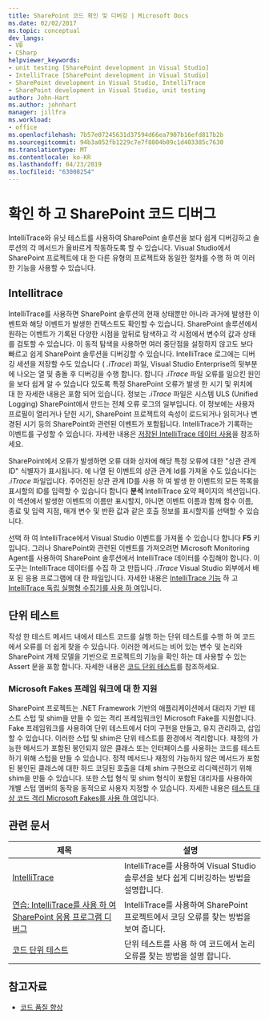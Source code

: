 ```yaml
---
title: SharePoint 코드 확인 및 디버깅 | Microsoft Docs
ms.date: 02/02/2017
ms.topic: conceptual
dev_langs:
- VB
- CSharp
helpviewer_keywords:
- unit testing [SharePoint development in Visual Studio]
- IntelliTrace [SharePoint development in Visual Studio]
- SharePoint development in Visual Studio, IntelliTrace
- SharePoint development in Visual Studio, unit testing
author: John-Hart
ms.author: johnhart
manager: jillfra
ms.workload:
- office
ms.openlocfilehash: 7b57e07245631d37594d66ea7907b16efd817b2b
ms.sourcegitcommit: 94b3a052fb1229c7e7f8804b09c1d403385c7630
ms.translationtype: MT
ms.contentlocale: ko-KR
ms.lasthandoff: 04/23/2019
ms.locfileid: "63008254"
---
```

# <a name="verify-and-debug-sharepoint-code"></a>확인 하 고 SharePoint 코드 디버그
IntelliTrace와 유닛 테스트를 사용하여 SharePoint 솔루션을 보다 쉽게 디버깅하고 솔루션의 각 메서드가 올바르게 작동하도록 할 수 있습니다. Visual Studio에서 SharePoint 프로젝트에 대 한 다른 유형의 프로젝트와 동일한 절차를 수행 하 여 이러한 기능을 사용할 수 있습니다.

## <a name="intellitrace"></a>Intellitrace
IntelliTrace를 사용하면 SharePoint 솔루션의 현재 상태뿐만 아니라 과거에 발생한 이벤트와 해당 이벤트가 발생한 컨텍스트도 확인할 수 있습니다. SharePoint 솔루션에서 원하는 이벤트가 기록된 다양한 시점을 앞뒤로 탐색하고 각 시점에서 변수의 값과 상태를 검토할 수 있습니다. 이 동적 탐색을 사용하면 여러 중단점을 설정하지 않고도 보다 빠르고 쉽게 SharePoint 솔루션을 디버깅할 수 있습니다. IntelliTrace 로그에는 디버깅 세션을 저장할 수도 있습니다 ( *.iTrace*) 파일, Visual Studio Enterprise의 뒷부분에 나오는 열 및 충돌 후 디버깅을 수행 합니다. 합니다 *.iTrace* 파일 오류를 일으킨 원인을 보다 쉽게 알 수 있습니다 있도록 특정 SharePoint 오류가 발생 한 시기 및 위치에 대 한 자세한 내용은 포함 되어 있습니다. 정보는 *.iTrace* 파일은 시스템 ULS (Unified Logging) SharePoint에서 만드는 전체 오류 로그의 일부입니다. 이 정보에는 사용자 프로필이 열리거나 닫힌 시기, SharePoint 프로젝트의 속성이 로드되거나 읽히거나 변경된 시기 등의 SharePoint와 관련된 이벤트가 포함됩니다. IntelliTrace가 기록하는 이벤트를 구성할 수 있습니다. 자세한 내용은 [저장된 IntelliTrace 데이터 사용](../debugger/using-saved-intellitrace-data.md)을 참조하세요.

SharePoint에서 오류가 발생하면 오류 대화 상자에 해당 특정 오류에 대한 "상관 관계 ID" 식별자가 표시됩니다. 에 나열 된 이벤트의 상관 관계 Id를 가져올 수도 있습니다는 *.iTrace* 파일입니다. 주어진된 상관 관계 ID를 사용 하 여 발생 한 이벤트의 모든 목록을 표시할의 ID를 입력할 수 있습니다 합니다 **분석** IntelliTrace 요약 페이지의 섹션입니다. 이 섹션에서 발생한 이벤트의 이름만 표시할지, 아니면 이벤트 이름과 함께 함수 이름, 종료 및 입력 지점, 매개 변수 및 반환 값과 같은 호출 정보를 표시할지를 선택할 수 있습니다.

선택 하 여 IntelliTrace에서 Visual Studio 이벤트를 가져올 수 있습니다 합니다 **F5** 키입니다. 그러나 SharePoint와 관련된 이벤트를 가져오려면 Microsoft Monitoring Agent를 사용하여 SharePoint 솔루션에서 IntelliTrace 데이터를 수집해야 합니다. 이 도구는 IntelliTrace 데이터를 수집 하 고 만듭니다 *.iTrace* Visual Studio 외부에서 배포 된 응용 프로그램에 대 한 파일입니다. 자세한 내용은 [IntelliTrace 기능](../debugger/intellitrace-features.md) 하 고 [IntelliTrace 독립 실행형 수집기를 사용 하 여](../debugger/using-the-intellitrace-stand-alone-collector.md)입니다.

## <a name="unit-test"></a>단위 테스트
작성 한 테스트 메서드 내에서 테스트 코드를 실행 하는 단위 테스트를 수행 하 여 코드에서 오류를 더 쉽게 찾을 수 있습니다. 이러한 메서드는 비어 있는 변수 및 논리와 SharePoint 개체 모델을 기반으로 프로젝트의 기능을 확인 하는 데 사용할 수 있는 Assert 문을 포함 합니다. 자세한 내용은 [코드 단위 테스트](../test/unit-test-your-code.md)를 참조하세요.

### <a name="support-for-microsoft-fakes-framework"></a>Microsoft Fakes 프레임 워크에 대 한 지원
SharePoint 프로젝트는 .NET Framework 기반의 애플리케이션에서 대리자 기반 테스트 스텁 및 shim을 만들 수 있는 격리 프레임워크인 Microsoft Fake를 지원합니다. Fake 프레임워크를 사용하여 단위 테스트에서 더미 구현을 만들고, 유지 관리하고, 삽입할 수 있습니다. 이러한 스텁 및 shim은 단위 테스트를 환경에서 격리합니다. 재정의 가능한 메서드가 포함된 봉인되지 않은 클래스 또는 인터페이스를 사용하는 코드를 테스트하기 위해 스텁을 만들 수 있습니다. 정적 메서드나 재정의 가능하지 않은 메서드가 포함된 봉인된 클래스에 대한 하드 코딩된 호출을 대체 shim 구현으로 리디렉션하기 위해 shim을 만들 수 있습니다. 또한 스텁 형식 및 shim 형식이 포함된 대리자를 사용하여 개별 스텁 멤버의 동작을 동적으로 사용자 지정할 수 있습니다. 자세한 내용은 [테스트 대상 코드 격리 Microsoft Fakes를 사용 하 여](../test/isolating-code-under-test-with-microsoft-fakes.md)입니다.

## <a name="related-articles"></a>관련 문서

|제목|설명|
|-----------|-----------------|
|[IntelliTrace](../debugger/intellitrace.md)|IntelliTrace를 사용하여 Visual Studio 솔루션을 보다 쉽게 디버깅하는 방법을 설명합니다.|
|[연습: IntelliTrace를 사용 하 여 SharePoint 응용 프로그램 디버그](../sharepoint/walkthrough-debugging-a-sharepoint-application-by-using-intellitrace.md)|IntelliTrace를 사용하여 SharePoint 프로젝트에서 코딩 오류를 찾는 방법을 보여 줍니다.|
|[코드 단위 테스트](../test/unit-test-your-code.md)|단위 테스트를 사용 하 여 코드에서 논리 오류를 찾는 방법을 설명 합니다.|

## <a name="see-also"></a>참고자료

- [코드 품질 향상](../test/improve-code-quality.md)